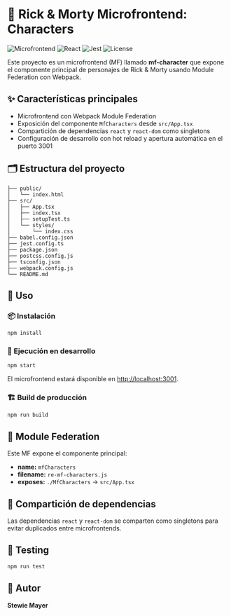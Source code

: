 # 🚀 Rick & Morty Microfrontend: Characters

![Microfrontend](https://img.shields.io/badge/Microfrontend-Webpack%20Module%20Federation-blue?style=flat-square)
![React](https://img.shields.io/badge/React-18.x-61dafb?logo=react&logoColor=white&style=flat-square)
![Jest](https://img.shields.io/badge/Testing-Jest-red?logo=jest&logoColor=white&style=flat-square)
![License](https://img.shields.io/badge/License-MIT-green?style=flat-square)

Este proyecto es un microfrontend (MF) llamado **mf-character** que expone el componente principal de personajes de Rick & Morty usando Module Federation con Webpack.

## ✨ Características principales
- Microfrontend con Webpack Module Federation
- Exposición del componente `MfCharacters` desde `src/App.tsx`
- Compartición de dependencias `react` y `react-dom` como singletons
- Configuración de desarrollo con hot reload y apertura automática en el puerto 3001

## 🗂️ Estructura del proyecto

```
├── public/
│   └── index.html
├── src/
│   ├── App.tsx
│   ├── index.tsx
│   ├── setupTest.ts
│   └── styles/
│       └── index.css
├── babel.config.json
├── jest.config.ts
├── package.json
├── postcss.config.js
├── tsconfig.json
├── webpack.config.js
└── README.md
```

## 🚦 Uso
### 📦 Instalación
```bash
npm install
```

### 🏃 Ejecución en desarrollo
```bash
npm start
```
El microfrontend estará disponible en [http://localhost:3001](http://localhost:3001).

### 🏗️ Build de producción
```bash
npm run build
```

## 🧩 Module Federation
Este MF expone el componente principal:
- **name:** `mfCharacters`
- **filename:** `re-mf-characters.js`
- **exposes:** `./MfCharacters` → `src/App.tsx`

## 🔗 Compartición de dependencias
Las dependencias `react` y `react-dom` se comparten como singletons para evitar duplicados entre microfrontends.

## 🧪 Testing
```bash
npm run test
```

## 👤 Autor
**Stewie Mayer**

